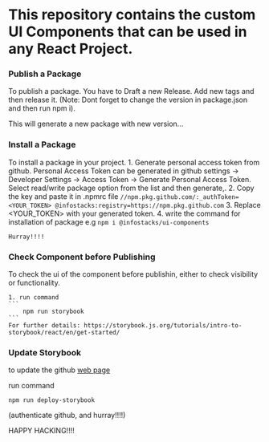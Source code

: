# This repository contains the custom UI Components that can be used in any React Project.

### Publish a Package
To publish a package. 
    You have to Draft a new Release.
    Add new tags and then release it.
    (Note: Dont forget to change the version in package.json and then run npm i).

This will generate a new package with new version...

### Install a Package
To install a package in your project.
    1. Generate personal access token from github.
        Personal Access Token can be generated in github settings -> Developer Settings -> Access Token -> Generate Personal Access Token.
        Select read/write package option from the list and then generate,.
    2. Copy the key and paste it in .npmrc file
    ```
    //npm.pkg.github.com/:_authToken=<YOUR_TOKEN>
    @infostacks:registry=https://npm.pkg.github.com
    ```
    3. Replace <YOUR_TOKEN> with your generated token.
    4. write the command for installation of package
    e.g
    ```
        npm i @infostacks/ui-components
    ```

    Hurray!!!!

### Check Component before Publishing
To check the ui of the component before publishin, either to check visibility or functionality.

    1. run command
    ```
        npm run storybook
    ```
    For further details: https://storybook.js.org/tutorials/intro-to-storybook/react/en/get-started/

### Update Storybook
to update the github [web page](https://infostacks.github.io/ui-components/?path=/docs/configure-your-project--docs)

run command 
```
npm run deploy-storybook
```
(authenticate github, and hurray!!!!)

HAPPY HACKING!!!!